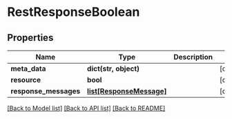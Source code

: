 # RestResponseBoolean

## Properties
Name | Type | Description | Notes
------------ | ------------- | ------------- | -------------
**meta_data** | **dict(str, object)** |  | [optional] 
**resource** | **bool** |  | [optional] 
**response_messages** | [**list[ResponseMessage]**](ResponseMessage.md) |  | [optional] 

[[Back to Model list]](../README.md#documentation-for-models) [[Back to API list]](../README.md#documentation-for-api-endpoints) [[Back to README]](../README.md)

